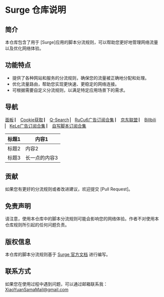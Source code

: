 # Surge 仓库说明

## 简介
本仓库包含了用于 [Surge]应用的脚本分流规则，可以帮助您更好地管理网络流量以及优化网络体验。

## 功能特点
- 提供了各种网站和服务的分流规则，确保您的流量被正确地分配和处理。
- 优化流量路由，帮助您实现更快速、更稳定的网络连接。
- 可根据需要自定义分流规则，以满足特定应用场景下的需求。

## 导航
[面板](https://raw.githubusercontent.com/lhsll/kele/main/chongxie/1.sgmodule)        ▏
[Cookie获取](https://raw.githubusercontent.com/lhsll/kele/main/chongxie/2.sgmodule)  ▏
[Q-Search](https://raw.githubusercontent.com/lhsll/kele/main/chongxie/3.sgmodule)  ▏
[RuCu6广告订阅合集](https://raw.githubusercontent.com/lhsll/kele/main/chongxie/4.sgmodule)                  ▏
[京东联盟](https://raw.githubusercontent.com/lhsll/kele/main/chongxie/5.sgmodule)  ▏
[Billbili](https://raw.githubusercontent.com/lhsll/kele/main/chongxie/6.sgmodule)  ▏
[KeLe广告订阅合集](https://raw.githubusercontent.com/lhsll/kele/main/chongxie/7.sgmodule)                  ▏
[自写脚本订阅合集](https://raw.githubusercontent.com/lhsll/kele/main/chongxie/8.sgmodule)                   

| 标题1   | 内容1     |
|--------|-----------|
| 标题2   | 内容2     |
| 标题3   | 长一点的内容3 |
## 贡献
如果您有更好的分流规则或者改进建议，欢迎提交 [Pull Request]。

## 免责声明
请注意，使用本仓库中的脚本分流规则可能会影响您的网络体验。作者不对使用本仓库规则所引起的任何问题负责。

## 版权信息
本仓库的脚本分流规则基于 [Surge 官方文档](https://manual.nssurge.com/book/understanding-surge/cn) 进行编写。

## 联系方式
如果您在使用过程中遇到问题，可以通过邮箱联系我：XiaoYuanSamaMail@gmail.com